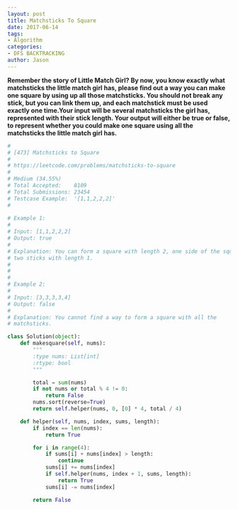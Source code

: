 ```yaml
---
layout: post
title: Matchsticks To Square
date: 2017-06-14
tags:
- Algorithm
categories:
- DFS BACKTRACKING
author: Jason
---
```

**Remember the story of Little Match Girl? By now, you know exactly what matchsticks the little match girl has, please find out a way you can make one square by using up all those matchsticks. You should not break any stick, but you can link them up, and each matchstick must be used exactly one time.⁠Your input will be several matchsticks the girl has, represented with their stick length. Your output will either be true or false, to represent whether you could make one square using all the matchsticks the little match girl has.**

```python
#
# [473] Matchsticks to Square
#
# https://leetcode.com/problems/matchsticks-to-square
#
# Medium (34.55%)
# Total Accepted:    8109
# Total Submissions: 23454
# Testcase Example:  '[1,1,2,2,2]'
#
 
# Example 1:
# 
# Input: [1,1,2,2,2]
# Output: true
# 
# Explanation: You can form a square with length 2, one side of the square came
# two sticks with length 1.
# 
# 
# 
# Example 2:
# 
# Input: [3,3,3,3,4]
# Output: false
# 
# Explanation: You cannot find a way to form a square with all the
# matchsticks.

class Solution(object):
    def makesquare(self, nums):
        """
        :type nums: List[int]
        :rtype: bool
        """

        total = sum(nums)
        if not nums or total % 4 != 0:
            return False
        nums.sort(reverse=True)
        return self.helper(nums, 0, [0] * 4, total / 4)

    def helper(self, nums, index, sums, length):
        if index == len(nums):
            return True

        for i in range(4):
            if sums[i] + nums[index] > length:
                continue
            sums[i] += nums[index]
            if self.helper(nums, index + 1, sums, length):
                return True
            sums[i] -= nums[index]

        return False




```
